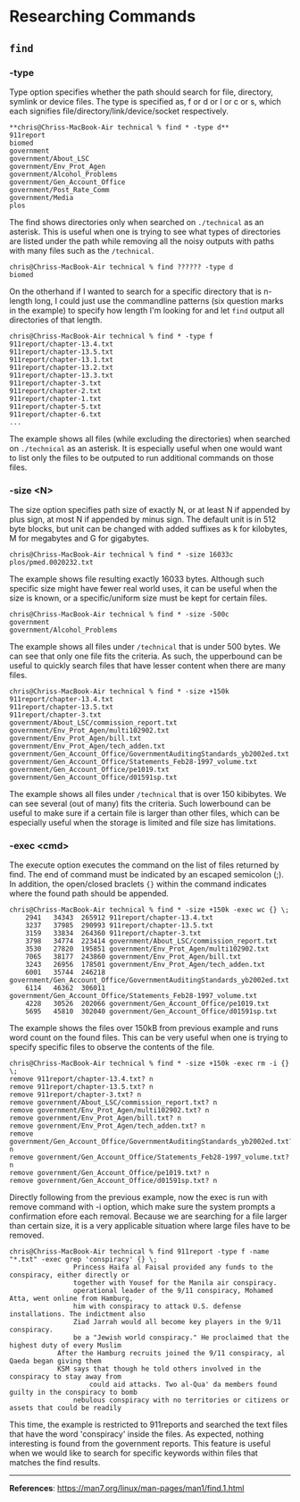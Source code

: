# Researching Commands

## `find`
### -type
Type option specifies whether the path should search for file, directory, symlink or device files.
The type is specified as, f or d or l or c or s, which each signifies file/directory/link/device/socket respectively.

```
**chris@Chriss-MacBook-Air technical % find * -type d**
911report
biomed
government
government/About_LSC
government/Env_Prot_Agen
government/Alcohol_Problems
government/Gen_Account_Office
government/Post_Rate_Comm
government/Media
plos
```
The find shows directories only when searched on `./technical` as an asterisk. This is useful when one is trying to see what types of directories are listed under the path while removing all the noisy outputs with paths with many files such as the `/technical`.

```
chris@Chriss-MacBook-Air technical % find ?????? -type d
biomed
```
On the otherhand if I wanted to search for a specific directory that is n-length long, I could just use the commandline patterns (six question marks in the example) to specify how length I'm looking for and let `find` output all directories of that length.

```
chris@Chriss-MacBook-Air technical % find * -type f
911report/chapter-13.4.txt
911report/chapter-13.5.txt
911report/chapter-13.1.txt
911report/chapter-13.2.txt
911report/chapter-13.3.txt
911report/chapter-3.txt
911report/chapter-2.txt
911report/chapter-1.txt
911report/chapter-5.txt
911report/chapter-6.txt
...
```
The example shows all files (while excluding the directories) when searched on `./technical` as an asterisk. It is especially useful when one would want to list only the files to be outputed to run additional commands on those files.

### -size \<N\>
The size option specifies path size of exactly N, or at least N if appended by plus sign, at most N if appended by minus sign. The default unit is in 512 byte blocks, but unit can be changed with added suffixes as k for kilobytes, M for megabytes and G for gigabytes.

```
chris@Chriss-MacBook-Air technical % find * -size 16033c        
plos/pmed.0020232.txt
```
The example shows file resulting exactly 16033 bytes. Although such specific size might have fewer real world uses, it can be useful when the size is known, or a specific/uniform size must be kept for certain files.

```
chris@Chriss-MacBook-Air technical % find * -size -500c 
government
government/Alcohol_Problems
```
The example shows all files under `/technical` that is under 500 bytes. We can see that only one file fits the criteria. As such, the upperbound can be useful to quickly search files that have lesser content when there are many files.

```
chris@Chriss-MacBook-Air technical % find * -size +150k
911report/chapter-13.4.txt
911report/chapter-13.5.txt
911report/chapter-3.txt
government/About_LSC/commission_report.txt
government/Env_Prot_Agen/multi102902.txt
government/Env_Prot_Agen/bill.txt
government/Env_Prot_Agen/tech_adden.txt
government/Gen_Account_Office/GovernmentAuditingStandards_yb2002ed.txt
government/Gen_Account_Office/Statements_Feb28-1997_volume.txt
government/Gen_Account_Office/pe1019.txt
government/Gen_Account_Office/d01591sp.txt
```
The example shows all files under `/technical` that is over 150 kibibytes. We can see several (out of many) fits the criteria. Such lowerbound can be useful to make sure if a certain file is larger than other files, which can be especially useful when the storage is limited and file size has limitations.

### -exec \<cmd\>
The execute option executes the command on the list of files returned by find. The end of command must be indicated by an escaped semicolon (\;). In addition, the open/closed braclets `{}` within the command indicates where the found path should be appended.

```
chris@Chriss-MacBook-Air technical % find * -size +150k -exec wc {} \;  
    2941   34343  265912 911report/chapter-13.4.txt
    3237   37985  290993 911report/chapter-13.5.txt
    3159   33834  264360 911report/chapter-3.txt
    3798   34774  223414 government/About_LSC/commission_report.txt
    3530   27820  195851 government/Env_Prot_Agen/multi102902.txt
    7065   38177  243860 government/Env_Prot_Agen/bill.txt
    3243   26956  178501 government/Env_Prot_Agen/tech_adden.txt
    6001   35744  246218 government/Gen_Account_Office/GovernmentAuditingStandards_yb2002ed.txt
    6114   46362  306011 government/Gen_Account_Office/Statements_Feb28-1997_volume.txt
    4228   30526  202066 government/Gen_Account_Office/pe1019.txt
    5695   45810  302040 government/Gen_Account_Office/d01591sp.txt
```
The example shows the files over 150kB from previous example and runs word count on the found files.
This can be very useful when one is trying to specify specific files to observe the contents of the file.

```
chris@Chriss-MacBook-Air technical % find * -size +150k -exec rm -i {} \;
remove 911report/chapter-13.4.txt? n
remove 911report/chapter-13.5.txt? n
remove 911report/chapter-3.txt? n
remove government/About_LSC/commission_report.txt? n
remove government/Env_Prot_Agen/multi102902.txt? n
remove government/Env_Prot_Agen/bill.txt? n
remove government/Env_Prot_Agen/tech_adden.txt? n
remove government/Gen_Account_Office/GovernmentAuditingStandards_yb2002ed.txt? n
remove government/Gen_Account_Office/Statements_Feb28-1997_volume.txt? n
remove government/Gen_Account_Office/pe1019.txt? n
remove government/Gen_Account_Office/d01591sp.txt? n
```
Directly following from the previous example, now the exec is run with remove command with -i option, which make sure the system prompts a confirmation efore each removal. Because we are searching for a file larger than certain size, it is a very applicable situation where large files have to be removed.

```
chris@Chriss-MacBook-Air technical % find 911report -type f -name "*.txt" -exec grep 'conspiracy' {} \;
                Princess Haifa al Faisal provided any funds to the conspiracy, either directly or
                together with Yousef for the Manila air conspiracy.
                operational leader of the 9/11 conspiracy, Mohamed Atta, went online from Hamburg,
                him with conspiracy to attack U.S. defense installations. The indictment also
                Ziad Jarrah would all become key players in the 9/11 conspiracy.
                be a "Jewish world conspiracy." He proclaimed that the highest duty of every Muslim
            After the Hamburg recruits joined the 9/11 conspiracy, al Qaeda began giving them
            KSM says that though he told others involved in the conspiracy to stay away from
                    could aid attacks. Two al-Qua' da members found guilty in the conspiracy to bomb
                nebulous conspiracy with no territories or citizens or assets that could be readily
```
This time, the example is restricted to 911reports and searched the text files that have the word 'conspiracy' inside the files. As expected, nothing interesting is found from the government reports. This feature is useful when we would like to search for specific keywords within files that matches the find results.

---
**References**: https://man7.org/linux/man-pages/man1/find.1.html

